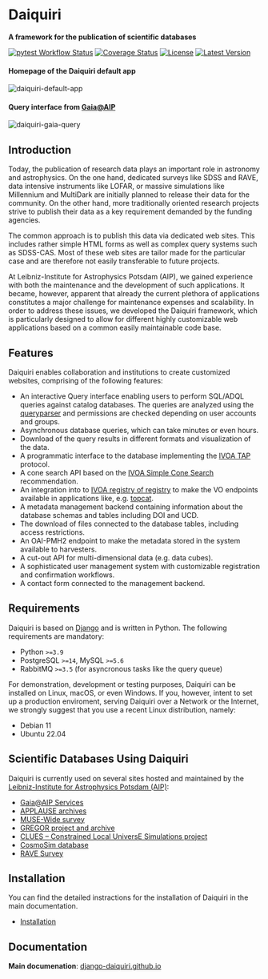 # Daiquiri

**A framework for the publication of scientific databases**

[![pytest Workflow Status](https://github.com/django-daiquiri/daiquiri/actions/workflows/pytest.yml/badge.svg)](https://github.com/django-daiquiri/daiquiri/actions/workflows/pytest.yml)
[![Coverage Status](https://coveralls.io/repos/django-daiquiri/daiquiri/badge.svg?branch=master&service=github)](https://coveralls.io/github/django-daiquiri/daiquiri?branch=master)
[![License](http://img.shields.io/badge/license-APACHE-blue.svg?style=flat)](https://github.com/django-daiquiri/daiquiri/blob/master/LICENSE)
[![Latest Version](https://img.shields.io/pypi/v/django-daiquiri.svg?style=flat)](https://pypi.org/project/django-daiquiri/)

#### Homepage of the Daiquiri default app
![daiquiri-default-app](https://github.com/django-daiquiri/daiquiri/assets/45099849/586c9039-9978-4845-9f31-f002576392f6)

#### Query interface from [Gaia@AIP](https://gaia.aip.de/)
![daiquiri-gaia-query](https://github.com/django-daiquiri/daiquiri/assets/45099849/fa160b81-b253-4c5c-ad1d-34d4edf529b2)


## Introduction

Today, the publication of research data plays an important role in astronomy
and astrophysics. On the one hand, dedicated surveys like SDSS and RAVE, data
intensive instruments like LOFAR, or massive simulations like Millennium and 
MultiDark are initially planned to release their data for the community. 
On the other hand, more traditionally oriented research projects strive to 
publish their data as a key requirement demanded by the funding agencies.

The common approach is to publish this data via dedicated web sites. This
includes rather simple HTML forms as well as complex query systems such as
SDSS-CAS. Most of these web sites are tailor made for the particular case and
are therefore not easily transferable to future projects.

At Leibniz-Institute for Astrophysics Potsdam (AIP), we gained experience
with both the maintenance and the development of such applications.
It became, however, apparent that already the current plethora of applications
constitutes a major challenge for maintenance expenses and scalability.
In order to address these issues, we developed the Daiquiri framework,
which is particularly designed to allow for different highly customizable web
applications based on a common easily maintainable code base.

## Features

Daiquiri enables collaboration and institutions to create customized websites,
comprising of the following features:

* An interactive Query interface enabling users to perform SQL/ADQL queries
against catalog databases. The queries are analyzed using the
[queryparser](https://github.com/django-daiquiri/queryparser) and permissions 
are checked depending on user accounts and groups.
* Asynchronous database queries, which can take minutes or even hours.
* Download of the query results in different formats and visualization of the data.
* A programmatic interface to the database implementing the
[IVOA TAP](http://www.ivoa.net/documents/TAP/20180830/PR-TAP-1.1-20180830.html) protocol.
* A cone search API based on the [IVOA Simple Cone Search](http://www.ivoa.net/documents/latest/ConeSearch.html) recommendation.
* An integration into to [IVOA registry of registry](http://rofr.ivoa.net/) to 
make the VO endpoints available in applications like, e.g.
[topcat](http://www.star.bris.ac.uk/~mbt/topcat/).
* A metadata management backend containing information about the database schemas
and tables including DOI and UCD.
* The download of files connected to the database tables, including access restrictions.
* An OAI-PMH2 endpoint to make the metadata stored in the system available to harvesters.
* A cut-out API for multi-dimensional data (e.g. data cubes).
* A sophisticated user management system with customizable registration and confirmation workflows.
* A contact form connected to the management backend.

## Requirements

Daiquiri is based on [Django](https://www.djangoproject.com/) and is written
in Python. The following requirements are mandatory:

* Python `>=3.9`
* PostgreSQL `>=14`, MySQL `>=5.6`
* RabbitMQ `>=3.5` (for asyncronous tasks like the query queue)

For demonstration, development or testing purposes, Daiquiri can be installed
on Linux, macOS, or even Windows. If you, however, intent to set up a production
enviroment, serving Daiquiri over a Network or the Internet, we strongly suggest
that you use a recent Linux distribution, namely:

* Debian 11
* Ubuntu 22.04

## Scientific Databases Using Daiquiri

Daiquiri is currently used on several sites hosted and maintained by
the [Leibniz-Institute for Astrophysics Potsdam (AIP)](http://www.aip.de/):

* [Gaia@AIP Services](https://gaia.aip.de)
* [APPLAUSE archives](https://www.plate-archive.org)
* [MUSE-Wide survey](https://musewide.aip.de)
* [GREGOR project and archive](https://gregor.aip.de)
* [CLUES – Constrained Local UniversE Simulations project](https://www.clues-project.org)
* [CosmoSim database](https://www.cosmosim.org)
* [RAVE Survey](https://www.rave-survey.org)

## Installation

You can find the detailed instractions for the installation of Daiquiri in the
main documentation.

* [Installation](https://django-daiquiri.github.io/docs/installation/)


## Documentation

**Main documenation**:  [django-daiquiri.github.io](https://django-daiquiri.github.io)

